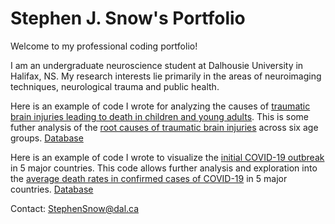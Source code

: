# Stephen J. Snow's Portfolio
Welcome to my professional coding portfolio!

I am an undergraduate neuroscience student at Dalhousie University in Halifax, NS. My research interests lie primarily in the areas of neuroimaging techniques, neurological trauma and public health.


Here is an example of code I wrote for analyzing the causes of [traumatic brain injuries leading to death in children and young adults](2020-10-29-230913.ipynb). This is some futher analysis of the [root causes of traumatic brain injuries]() across six age groups. [Database](https://www.kaggle.com/jessemostipak/traumatic-brain-injury-tbi)


Here is an example of code I wrote to visualize the [initial COVID-19 outbreak](Covid0.ipynb) in 5 major countries. This code allows further analysis and exploration into the [average death rates in confirmed cases of COVID-19](Covid2.ipynb) in 5 major countries. [Database](https://www.kaggle.com/ashudata/covid19dataset)  




Contact:
[StephenSnow@dal.ca](mailto:stephensnow@dal.ca)
